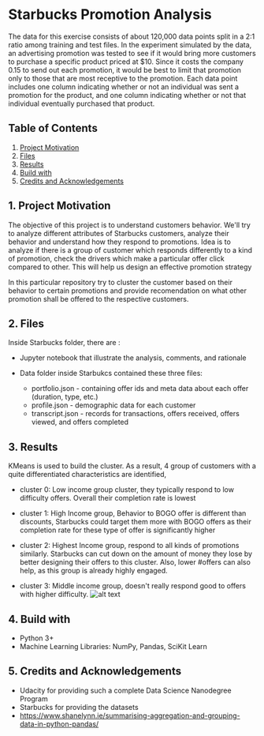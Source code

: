 # Starbucks Promotion Analysis
The data for this exercise consists of about 120,000 data points split in a 2:1 ratio among training and test files. In the experiment simulated by the data, an advertising promotion was tested to see if it would bring more customers to purchase a specific product priced at $10. Since it costs the company 0.15 to send out each promotion, it would be best to limit that promotion only to those that are most receptive to the promotion. Each data point includes one column indicating whether or not an individual was sent a promotion for the product, and one column indicating whether or not that individual eventually purchased that product.

## Table of Contents
1. [Project Motivation](#pd) <br>
2. [Files](#an)<br>
3. [Results](#rs)<br>
4. [Build with](#bw)<br>
5. [Credits and Acknowledgements](#ca)<br>

<a name="pd"></a>
## 1. Project Motivation

The objective of this project is to understand customers behavior. We'll try to analyze different attributes of Starbucks customers,
analyze their behavior and understand how they respond to promotions. Idea is to analyze if there is a group of customer which responds differently to a kind of promotion, check the drivers which make a particular offer click compared to other. This will help us design an effective promotion strategy

In this particular repository try to cluster the customer based on their behavior to certain promotions and provide recomendation on what other promotion shall be offered to the respective customers.

<a name="an"></a>
## 2. Files
Inside Starbucks folder, there are :

- Jupyter notebook that illustrate the analysis, comments, and rationale

- Data folder inside Starbukcs contained these three files:
  - portfolio.json - containing offer ids and meta data about each offer (duration, type, etc.)
  - profile.json - demographic data for each customer
  - transcript.json - records for transactions, offers received, offers viewed, and offers completed
  


<a name="rs"></a>
## 3. Results
KMeans is used to build the cluster. As a result,  4 group of customers with a quite differentiated characteristics are identified,

- cluster 0: Low income group cluster, they typically respond to low difficulty offers. Overall their completion rate is lowest

- cluster 1: High Income group, Behavior to BOGO offer is different than discounts, Starbucks could target them more with BOGO offers as their completion rate for these type of offer is significantly higher

- cluster 2: Highest Income group, respond to all kinds of promotions similarly. Starbucks can cut down on the amount of money they lose by better designing their offers to this cluster. Also, lower #offers can also help, as this group is already highly engaged.

- cluster 3: Middle income group, doesn't really respond good to offers with higher difficulty.
![alt text](https://github.com/manish0013/starbucks_promo_analysis/blob/master/personal_transactions_clusters.png)

<a name="bw"></a>
## 4. Build with
- Python 3+
- Machine Learning Libraries: NumPy, Pandas, SciKit Learn

<a name="ca"></a>
## 5. Credits and Acknowledgements
- Udacity for providing such a complete Data Science Nanodegree Program
- Starbucks for providing the datasets
- https://www.shanelynn.ie/summarising-aggregation-and-grouping-data-in-python-pandas/



